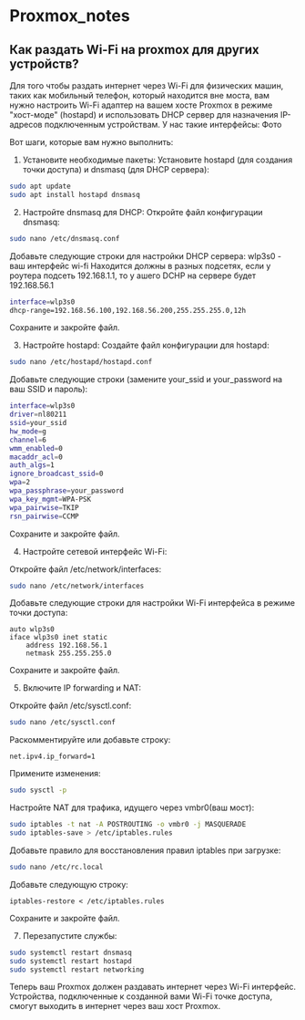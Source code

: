 # Proxmox_notes
## Как раздать Wi-Fi на proxmox для других устройств?
Для того чтобы раздать интернет через Wi-Fi для физических машин, таких как мобильный телефон, который находится вне моста, вам нужно настроить Wi-Fi адаптер на вашем хосте Proxmox в режиме "хост-моде" (hostapd) и использовать DHCP сервер для назначения IP-адресов подключенным устройствам.
У нас такие интерфейсы:
Фото

Вот шаги, которые вам нужно выполнить:
1. Установите необходимые пакеты:
Установите hostapd (для создания точки доступа) и dnsmasq (для DHCP сервера):
```bash
sudo apt update
sudo apt install hostapd dnsmasq
```
2. Настройте dnsmasq для DHCP:
Откройте файл конфигурации dnsmasq:
```bash
sudo nano /etc/dnsmasq.conf
```
Добавьте следующие строки для настройки DHCP сервера:
wlp3s0 - ваш интерфейс wi-fi
Находится должны в разных подсетях, если у роутера подсеть 192.168.1.1, то у ашего DCHP на сервере будет 192.168.56.1
```bash
interface=wlp3s0
dhcp-range=192.168.56.100,192.168.56.200,255.255.255.0,12h
```
Сохраните и закройте файл. 

3. Настройте hostapd:
Создайте файл конфигурации для hostapd:
```bash
sudo nano /etc/hostapd/hostapd.conf
```
Добавьте следующие строки (замените your_ssid и your_password на ваш SSID и пароль):
```bash
interface=wlp3s0
driver=nl80211
ssid=your_ssid
hw_mode=g
channel=6
wmm_enabled=0
macaddr_acl=0
auth_algs=1
ignore_broadcast_ssid=0
wpa=2
wpa_passphrase=your_password
wpa_key_mgmt=WPA-PSK
wpa_pairwise=TKIP
rsn_pairwise=CCMP
```
Сохраните и закройте файл.

4. Настройте сетевой интерфейс Wi-Fi:

Откройте файл /etc/network/interfaces:
```bash
sudo nano /etc/network/interfaces
```

Добавьте следующие строки для настройки Wi-Fi интерфейса в режиме точки доступа:
```nano
auto wlp3s0
iface wlp3s0 inet static
    address 192.168.56.1
    netmask 255.255.255.0
```
Сохраните и закройте файл.

5. Включите IP forwarding и NAT:

Откройте файл /etc/sysctl.conf:

```bash
sudo nano /etc/sysctl.conf
```
Раскомментируйте или добавьте строку:
```
net.ipv4.ip_forward=1
```
Примените изменения:

```bash
sudo sysctl -p
```

Настройте NAT для трафика, идущего через vmbr0(ваш мост):
```bash
sudo iptables -t nat -A POSTROUTING -o vmbr0 -j MASQUERADE
sudo iptables-save > /etc/iptables.rules
```

Добавьте правило для восстановления правил iptables при загрузке:
```bash
sudo nano /etc/rc.local
```
Добавьте следующую строку:
```
iptables-restore < /etc/iptables.rules
```
Сохраните и закройте файл.

7. Перезапустите службы:
```bash
sudo systemctl restart dnsmasq
sudo systemctl restart hostapd
sudo systemctl restart networking
```

Теперь ваш Proxmox должен раздавать интернет через Wi-Fi интерфейс. Устройства, подключенные к созданной вами Wi-Fi точке доступа, смогут выходить в интернет через ваш хост Proxmox.
